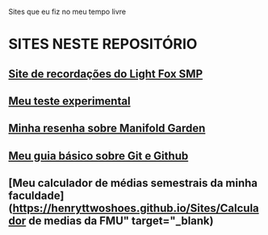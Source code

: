 Sites que eu fiz no meu tempo livre

# SITES NESTE REPOSITÓRIO
## [Site de recordações do Light Fox SMP](https://henryttwoshoes.github.io/Sites/Recordações%20do%20LF/index.html)
## [Meu teste experimental](https://henryttwoshoes.github.io/Sites/Teste/index.html)
## [Minha resenha sobre Manifold Garden](https://henryttwoshoes.github.io/Sites/Resenha%Manifold%Garden/index.html)
## [Meu guia básico sobre Git e Github](https://henryttwoshoes.github.io/Sites/Tutorial%20Github/index.html)
## [Meu calculador de médias semestrais da minha faculdade](https://henryttwoshoes.github.io/Sites/Calculador de medias da FMU" target="_blank)
